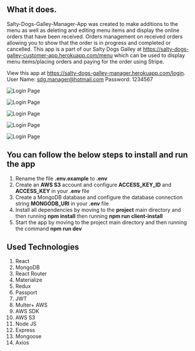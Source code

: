 ## What it does.

Salty-Dogs-Galley-Manager-App was created to make additions to the menu as well as deleting and editing menu items and display the online orders that have been received. Orders management on received orders allowing you to show that the order is in progress and completed or cancelled.  This app is a part of our Salty Dogs Galley at https://salty-dogs-galley-customer-app.herokuapp.com/menu which can be used to display menu items/placing orders and paying for the order using Stripe.

View this app at https://salty-dogs-galley-manager.herokuapp.com/login.
User Name: sdg.manager@hotmail.com
Password: 1234567

![Login Page](https://github.com/josephmerlitz/Salty-Dogs-Galley-Manager-App/blob/master/repo-images/Login.png)

![Login Page](https://github.com/josephmerlitz/Salty-Dogs-Galley-Manager-App/blob/master/repo-images/Dashboard.png)

![Login Page](https://github.com/josephmerlitz/Salty-Dogs-Galley-Manager-App/blob/master/repo-images/Add.png)

![Login Page](https://github.com/josephmerlitz/Salty-Dogs-Galley-Manager-App/blob/master/repo-images/Edit.png)

![Login Page](https://github.com/josephmerlitz/Salty-Dogs-Galley-Manager-App/blob/master/repo-images/Orders.png)

## You can follow the below steps to install and run the app

1. Rename the file **.env.example** to **.env**
2. Create an **AWS S3** account and configure **ACCESS_KEY_ID** and **ACCESS_KEY** in your **.env** file
3. Create a MongoDB database and configure the database connection string **MONGODB_URI** in your **.env** file
4. Install all dependencies by moving to the **project** main directory and then running **npm install** then running **npm run client-install**
6. Start the app by moving to the project main directory and then running the command **npm run dev**

## Used Technologies

1. React
2. MongoDB
3. React Router
4. Materialize
5. Redux
6. Passport
7. JWT
8. Multer+ AWS
9. AWS SDK
10. AWS S3
11. Node JS
12. Express
13. Mongoose
14. Axios

